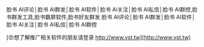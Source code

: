脸书 AI评论│脸书 AI群发│脸书 AI软件│脸书 AI关注│脸书 AI私信│脸书 AI群控,脸书群发工具,脸书霸屏软件,脸书好友群发
脸书 AI评论│脸书 AI群发│脸书 AI软件│脸书 AI关注│脸书 AI私信│脸书 AI群控

[😍想了解推广相关软件的朋友请登录 http://www.vst.tw](http://www.vst.tw)



